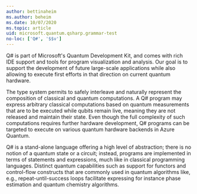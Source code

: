 ```yaml
---
author: bettinaheim
ms.author: beheim
ms.date: 10/07/2020
ms.topic: article
uid: microsoft.quantum.qsharp.grammar-test
no-loc: ['Q#', '$$v']
---
```

Q# is part of Microsoft's Quantum Development Kit, and comes with rich IDE support and tools for program visualization and analysis. Our goal is to support the development of future large-scale applications while also allowing to execute first efforts in that direction on current quantum hardware.

The type system permits to safely interleave and naturally represent the composition of classical and quantum computations. A Q# program may express arbitrary classical computations based on quantum measurements that are to be executed while qubits remain live, meaning they are not released and maintain their state. Even though the full complexity of such computations requires further hardware development, Q# programs can be targeted to execute on various quantum hardware backends in Azure Quantum.

Q# is a stand-alone language offering a high level of abstraction; there is no notion of a quantum state or a circuit; instead, programs are implemented in terms of statements and expressions, much like in classical programming languages. Distinct quantum capabilities such as support for functors and control-flow constructs that are commonly used in quantum algorithms like, e.g., repeat-until-success loops facilitate expressing for instance phase estimation and quantum chemistry algorithms.